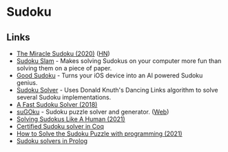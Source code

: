 # Sudoku

## Links

- [The Miracle Sudoku (2020)](https://www.youtube.com/watch?v=yKf9aUIxdb4) ([HN](https://news.ycombinator.com/item?id=23219360))
- [Sudoku Slam](http://www.sudokuslam.com/) - Makes solving Sudokus on your computer more fun than solving them on a piece of paper.
- [Good Sudoku](https://www.playgoodsudoku.com/) - Turns your iOS device into an AI powered Sudoku genius.
- [Sudoku Solver](https://sudokuspoiler.azurewebsites.net/) - Uses Donald Knuth's Dancing Links algorithm to solve several Sudoku implementations.
- [A Fast Sudoku Solver (2018)](https://www.sebastiansylvan.com/post/sudoku/)
- [suGOku](https://github.com/bertoort/sugoku) - Sudoku puzzle solver and generator. ([Web](https://sugoku2.herokuapp.com/))
- [Solving Sudokus Like A Human (2021)](https://www.youtube.com/watch?v=EXAPZUMj_sU)
- [Certified Sudoku solver in Coq](https://github.com/coq-community/sudoku)
- [How to Solve the Sudoku Puzzle with programming (2021)](https://www.hillelwayne.com/post/sudoku/)
- [Sudoku solvers in Prolog](https://github.com/blackheaven/sudoku)
